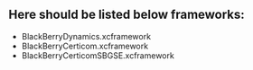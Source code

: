 ## Here should be listed below frameworks:

- BlackBerryDynamics.xcframework
- BlackBerryCerticom.xcframework
- BlackBerryCerticomSBGSE.xcframework
